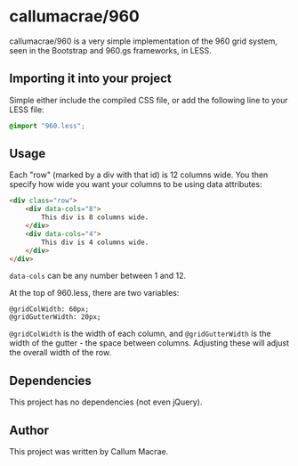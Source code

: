# callumacrae/960 #

callumacrae/960 is a very simple implementation of the 960 grid system, seen in the Bootstrap and 960.gs frameworks, in LESS.

## Importing it into your project ##

Simple either include the compiled CSS file, or add the following line to your LESS file:

```css
@import "960.less";
```

## Usage ##

Each "row" (marked by a div with that id) is 12 columns wide. You then specify how wide you want your columns to be using data attributes:

```html
<div class="row">
	<div data-cols="8">
		This div is 8 columns wide.
	</div>
	<div data-cols="4">
		This div is 4 columns wide.
	</div>
</div>
```

`data-cols` can be any number between 1 and 12.


At the top of 960.less, there are two variables:

```less
@gridColWidth: 60px;
@gridGutterWidth: 20px;
```

`@gridColWidth` is the width of each column, and `@gridGutterWidth` is the width of the gutter - the space between columns. Adjusting these will adjust the overall width of the row.


## Dependencies ##

This project has no dependencies (not even jQuery).


## Author ##

This project was written by Callum Macrae.
